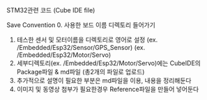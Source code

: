 STM32관련 코드 (Cube IDE file)

Save Convention
0. 사용한 보드 이름 디렉토리 들어가기
1. 테스한 센서 및 모터이름을 디렉토리로 영어로 설정 (ex. /Embedded/Esp32/Sensor/GPS_Sensor) (ex. /Embedded/Esp32/Motor/Servo) 
2. 세부디렉토리(ex. /Embedded/Esp32/Motor/Servo)에는 CubeIDE의 Package파일 & md파일 (총2개의 파일로 업로드)
3. 추가적으로 설명이 필요한 부분은 md파일을 이용, 내용을 정리해둔다
4. 이미지 및 동영상 첨부가 필요한경우 Reference파일을 만들어 넣어둔다
